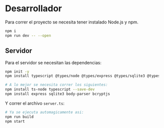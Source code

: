 # Desarrollador
Para correr el proyecto se necesita tener instalado Node.js y npm.
```bash
npm i
npm run dev -- --open
```

## Servidor
Para el servidor se necesitan las dependencias:
```bash
npm init -y
npm install typescript @types/node @types/express @types/sqlite3 @types/bcryptjs ts-node

# A lo mejor se necesita correr los siguientes:
npm install ts-node typescript --save-dev
npm install express sqlite3 body-parser bcryptjs
```
Y correr el archivo `server.ts`:
```bash
# Ya se ejecuta automagicamente asi:
npm run build
npm start
```
